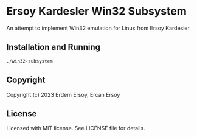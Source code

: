 # Ersoy Kardesler Win32 Subsystem
An attempt to implement Win32 emulation for Linux from Ersoy Kardesler.

## Installation and Running
    ./win32-subsystem

## Copyright
Copyright (c) 2023 Erdem Ersoy, Ercan Ersoy

## License
Licensed with MIT license. See LICENSE file for details.
